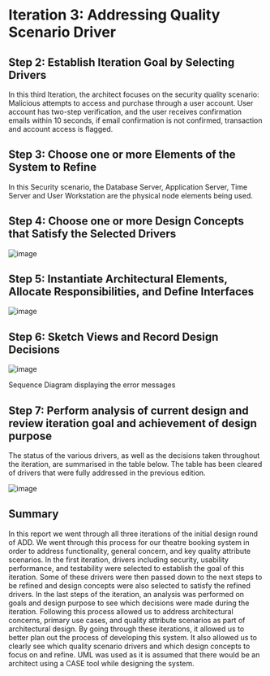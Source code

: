 # Iteration 3: Addressing Quality Scenario Driver
## Step 2: Establish Iteration Goal by Selecting Drivers
In this third Iteration, the architect focuses on the security quality scenario:
Malicious attempts to access and purchase through a user account. User account has two-step verification, and the user receives confirmation emails within 10 seconds, if email confirmation is not confirmed, transaction and account access is flagged.

## Step 3: Choose one or more Elements of the System to Refine
In this Security scenario, the Database Server, Application Server, Time Server and User Workstation are the physical node elements being used.

## Step 4: Choose one or more Design Concepts that Satisfy the Selected Drivers
![image](https://user-images.githubusercontent.com/80918937/144765654-d641f782-4018-4930-9b83-2e48a041fe28.png)

## Step 5: Instantiate Architectural Elements, Allocate Responsibilities, and Define Interfaces
![image](https://user-images.githubusercontent.com/80918937/144765667-d1a543ab-54b1-48a5-a167-660a9500f094.png)

## Step 6: Sketch Views and Record Design Decisions
![image](https://user-images.githubusercontent.com/80918937/144765714-076f74c6-057c-4c29-8481-3e45727afcd2.png)

Sequence Diagram displaying the error messages

## Step 7: Perform analysis of current design and review iteration goal and achievement of design purpose 
The status of the various drivers, as well as the decisions taken throughout the iteration, are summarised in the table below. The table has been cleared of drivers that were fully addressed in the previous edition.

![image](https://user-images.githubusercontent.com/80918937/144768202-3a79a46b-8aba-4782-bc48-36f3991368fa.png)

## Summary
In this report we went through all three iterations of the initial design round of ADD. We 
went through this process for our theatre booking system in order to address functionality, 
general concern, and key quality attribute scenarios. In the first iteration, drivers including
security, usability performance, and testability were selected to establish the goal of this 
iteration. Some of these drivers were then passed down to the next steps to be refined 
and design concepts were also selected to satisfy the refined drivers. In the last steps of the
iteration, an analysis was performed on goals and design purpose to see which decisions were
made during the iteration. Following this process allowed us to address architectural concerns, 
primary use cases, and quality attribute scenarios as part of architectural design. By going
through these iterations, it allowed us to better plan out the process of developing this system.
It also allowed us to clearly see which quality scenario drivers and which design concepts to
focus on and refine. UML was used as it is assumed that there would be an architect using a
CASE tool while designing the system. 


